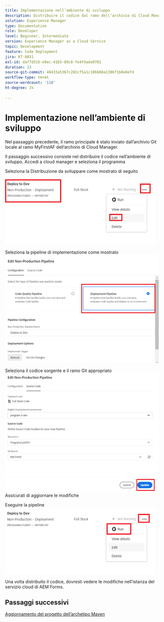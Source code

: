 ```yaml
---
title: Implementazione nell’ambiente di sviluppo
description: Distribuire il codice dal ramo dell’archivio di Cloud Manager
solution: Experience Manager
type: Documentation
role: Developer
level: Beginner, Intermediate
version: Experience Manager as a Cloud Service
topic: Development
feature: Code Deployment
jira: KT-8851
exl-id: daf7d316-e9ec-41b5-89c8-fe4f4ada9701
duration: 23
source-git-commit: 48433a5367c281cf5a1c106b08a1306f1b0e8ef4
workflow-type: tm+mt
source-wordcount: '118'
ht-degree: 1%

---
```


# Implementazione nell’ambiente di sviluppo

Nel passaggio precedente, il ramo principale è stato inviato dall’archivio Git locale al ramo MyFirstAF dell’archivio di Cloud Manager.

Il passaggio successivo consiste nel distribuire il codice nell’ambiente di sviluppo.
Accedi a cloud manager e seleziona il programma

Seleziona la Distribuzione da sviluppare come mostrato di seguito


![primo passaggio](assets/deploy-first-step1.png)


Seleziona la pipeline di implementazione come mostrato
![primo passaggio](assets/deploy1.png)

Seleziona il codice sorgente e il ramo Git appropriato
![primo passaggio](assets/deploy2.png)
Assicurati di aggiornare le modifiche

Eseguire la pipeline
![run-pipeline](assets/run-pipeline.png)

Una volta distribuito il codice, dovresti vedere le modifiche nell’istanza del servizio cloud di AEM Forms.

## Passaggi successivi

[Aggiornamento del progetto dell’archetipo Maven](./updating-project-archetype.md)
